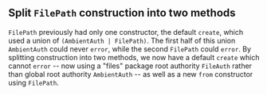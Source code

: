 ## Split `FilePath` construction into two methods

`FilePath` previously had only one constructor, the default `create`, which used a union of `(AmbientAuth | FilePath)`. The first half of this union `AmbientAuth` could never `error`, while the second `FilePath` could `error`. By splitting construction into two methods, we now have a default `create` which cannot `error` -- now using a "files" package root authority `FileAuth` rather than global root authority `AmbientAuth` -- as well as a new `from` constructor using `FilePath`.
